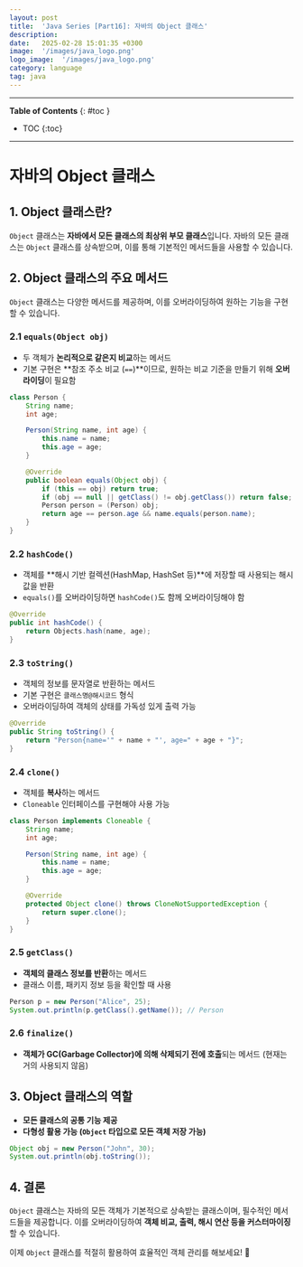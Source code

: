 ```yaml
---
layout: post
title:  'Java Series [Part16]: 자바의 Object 클래스'
description: 
date:   2025-02-28 15:01:35 +0300
image:  '/images/java_logo.png'
logo_image:  '/images/java_logo.png'
category: language
tag: java
---
```

---

**Table of Contents**
{: #toc }
*  TOC
{:toc}

---

# 자바의 Object 클래스

## 1. Object 클래스란?
`Object` 클래스는 **자바에서 모든 클래스의 최상위 부모 클래스**입니다.
자바의 모든 클래스는 `Object` 클래스를 상속받으며, 이를 통해 기본적인 메서드들을 사용할 수 있습니다.

## 2. Object 클래스의 주요 메서드
`Object` 클래스는 다양한 메서드를 제공하며, 이를 오버라이딩하여 원하는 기능을 구현할 수 있습니다.

### 2.1 `equals(Object obj)`
- 두 객체가 **논리적으로 같은지 비교**하는 메서드
- 기본 구현은 **참조 주소 비교 (`==`)**이므로, 원하는 비교 기준을 만들기 위해 **오버라이딩**이 필요함

```java
class Person {
    String name;
    int age;

    Person(String name, int age) {
        this.name = name;
        this.age = age;
    }

    @Override
    public boolean equals(Object obj) {
        if (this == obj) return true;
        if (obj == null || getClass() != obj.getClass()) return false;
        Person person = (Person) obj;
        return age == person.age && name.equals(person.name);
    }
}
```

### 2.2 `hashCode()`
- 객체를 **해시 기반 컬렉션(HashMap, HashSet 등)**에 저장할 때 사용되는 해시값을 반환
- `equals()`를 오버라이딩하면 `hashCode()`도 함께 오버라이딩해야 함

```java
@Override
public int hashCode() {
    return Objects.hash(name, age);
}
```

### 2.3 `toString()`
- 객체의 정보를 문자열로 반환하는 메서드
- 기본 구현은 `클래스명@해시코드` 형식
- 오버라이딩하여 객체의 상태를 가독성 있게 출력 가능

```java
@Override
public String toString() {
    return "Person{name='" + name + "', age=" + age + "}";
}
```

### 2.4 `clone()`
- 객체를 **복사**하는 메서드
- `Cloneable` 인터페이스를 구현해야 사용 가능

```java
class Person implements Cloneable {
    String name;
    int age;

    Person(String name, int age) {
        this.name = name;
        this.age = age;
    }

    @Override
    protected Object clone() throws CloneNotSupportedException {
        return super.clone();
    }
}
```

### 2.5 `getClass()`
- **객체의 클래스 정보를 반환**하는 메서드
- 클래스 이름, 패키지 정보 등을 확인할 때 사용

```java
Person p = new Person("Alice", 25);
System.out.println(p.getClass().getName()); // Person
```

### 2.6 `finalize()`
- **객체가 GC(Garbage Collector)에 의해 삭제되기 전에 호출**되는 메서드 (현재는 거의 사용되지 않음)

## 3. Object 클래스의 역할
- **모든 클래스의 공통 기능 제공**
- **다형성 활용 가능 (`Object` 타입으로 모든 객체 저장 가능)**

```java
Object obj = new Person("John", 30);
System.out.println(obj.toString());
```

## 4. 결론
`Object` 클래스는 자바의 모든 객체가 기본적으로 상속받는 클래스이며, 필수적인 메서드들을 제공합니다. 이를 오버라이딩하여 **객체 비교, 출력, 해시 연산 등을 커스터마이징**할 수 있습니다.

이제 `Object` 클래스를 적절히 활용하여 효율적인 객체 관리를 해보세요! 🚀

